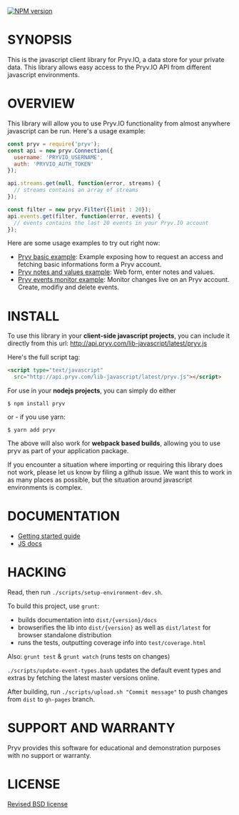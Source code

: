 [![NPM version](https://badge.fury.io/js/pryv.png)](http://badge.fury.io/js/pryv)

# SYNOPSIS

This is the javascript client library for Pryv.IO, a data store for your private
data. This library allows easy access to the Pryv.IO API from different javascript
environments. 

# OVERVIEW 

This library will allow you to use Pryv.IO functionality from almost anywhere 
javascript can be run. Here's a usage example: 

```javascript
const pryv = require('pryv');
const api = new pryv.Connection({
  username: 'PRYVIO_USERNAME', 
  auth: 'PRYVIO_AUTH_TOKEN'
});

api.streams.get(null, function(error, streams) {
  // streams contains an array of streams
});

const filter = new pryv.Filter({limit : 20});
api.events.get(filter, function(error, events) {
  // events contains the last 20 events in your Pryv.IO account
});
```

Here are some usage examples to try out right now: 

- [Pryv basic example](http://codepen.io/pryv/pen/apQJxz): Example exposing how 
  to request an access and fetching basic informations form a Pryv account.
- [Pryv notes and values example](http://codepen.io/pryv/pen/apQJrO): Web form, 
  enter notes and values. 
- [Pryv events monitor example](http://codepen.io/pryv/pen/rjQygX): Monitor 
  changes live on an Pryv account. Create, modifiy and delete events.

# INSTALL

To use this library in your **client-side javascript projects**, you can include it
directly from this url: http://api.pryv.com/lib-javascript/latest/pryv.js

Here's the full script tag: 

```html
<script type="text/javascript" 
  src="http://api.pryv.com/lib-javascript/latest/pryv.js"></script>
```

For use in your **nodejs projects**, you can simply do either

```shell
$ npm install pryv
```

or - if you use yarn: 

```shell
$ yarn add pryv
```

The above will also work for **webpack based builds**, allowing you to use pryv
as part of your application package. 

If you encounter a situation where importing or requiring this library does 
not work, please let us know by filing a github issue. We want this to work 
in as many places as possible, but the situation around javascript environments 
is complex. 

# DOCUMENTATION

- [Getting started guide](http://pryv.github.io/getting-started/javascript/)
- [JS docs](http://pryv.github.io/lib-javascript/latest/docs/)


# HACKING

Read, then run `./scripts/setup-environment-dev.sh`.

To build this project, use `grunt`:

- builds documentation into `dist/{version}/docs`
- browserifies the lib into `dist/{version}` as well as `dist/latest` for 
  browser standalone distribution
- runs the tests, outputting coverage info into `test/coverage.html`

Also: `grunt test` & `grunt watch` (runs tests on changes)

`./scripts/update-event-types.bash` updates the default event types and extras 
by fetching the latest master versions online.

After building, run `./scripts/upload.sh "Commit message"` to push
changes from `dist` to `gh-pages` branch.

# SUPPORT AND WARRANTY

Pryv provides this software for educational and demonstration purposes with no support or warranty.

# LICENSE

[Revised BSD license](https://github.com/pryv/documents/blob/master/license-bsd-revised.md)

